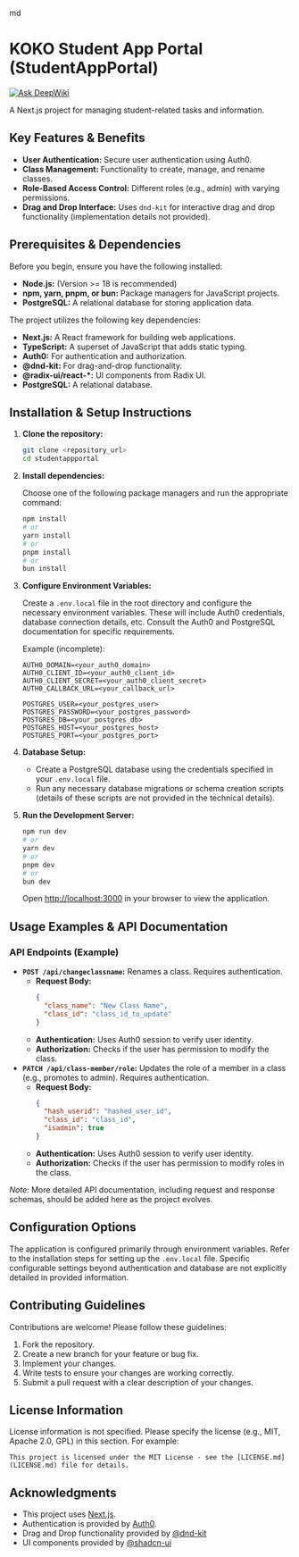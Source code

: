 md
# KOKO Student App Portal (StudentAppPortal)
[![Ask DeepWiki](https://devin.ai/assets/askdeepwiki.png)](https://deepwiki.com/jay-lchicken/studentappportal)


A Next.js project for managing student-related tasks and information.

## Key Features & Benefits

- **User Authentication:** Secure user authentication using Auth0.
- **Class Management:** Functionality to create, manage, and rename classes.
- **Role-Based Access Control:** Different roles (e.g., admin) with varying permissions.
- **Drag and Drop Interface:** Uses `dnd-kit` for interactive drag and drop functionality (implementation details not provided).

## Prerequisites & Dependencies

Before you begin, ensure you have the following installed:

- **Node.js:** (Version >= 18 is recommended)
- **npm, yarn, pnpm, or bun:** Package managers for JavaScript projects.
- **PostgreSQL:** A relational database for storing application data.

The project utilizes the following key dependencies:

- **Next.js:** A React framework for building web applications.
- **TypeScript:** A superset of JavaScript that adds static typing.
- **Auth0:** For authentication and authorization.
- **@dnd-kit:** For drag-and-drop functionality.
- **@radix-ui/react-\*:** UI components from Radix UI.
- **PostgreSQL:** A relational database.

## Installation & Setup Instructions

1. **Clone the repository:**

   ```bash
   git clone <repository_url>
   cd studentappportal
   ```

2. **Install dependencies:**

   Choose one of the following package managers and run the appropriate command:

   ```bash
   npm install
   # or
   yarn install
   # or
   pnpm install
   # or
   bun install
   ```

3. **Configure Environment Variables:**

   Create a `.env.local` file in the root directory and configure the necessary environment variables.  These will include Auth0 credentials, database connection details, etc.  Consult the Auth0 and PostgreSQL documentation for specific requirements.

   Example (incomplete):

   ```
   AUTH0_DOMAIN=<your_auth0_domain>
   AUTH0_CLIENT_ID=<your_auth0_client_id>
   AUTH0_CLIENT_SECRET=<your_auth0_client_secret>
   AUTH0_CALLBACK_URL=<your_callback_url>

   POSTGRES_USER=<your_postgres_user>
   POSTGRES_PASSWORD=<your_postgres_password>
   POSTGRES_DB=<your_postgres_db>
   POSTGRES_HOST=<your_postgres_host>
   POSTGRES_PORT=<your_postgres_port>
   ```

4. **Database Setup:**

   - Create a PostgreSQL database using the credentials specified in your `.env.local` file.
   - Run any necessary database migrations or schema creation scripts (details of these scripts are not provided in the technical details).

5. **Run the Development Server:**

   ```bash
   npm run dev
   # or
   yarn dev
   # or
   pnpm dev
   # or
   bun dev
   ```

   Open [http://localhost:3000](http://localhost:3000) in your browser to view the application.

## Usage Examples & API Documentation

### API Endpoints (Example)

- **`POST /api/changeclassname`:**  Renames a class. Requires authentication.
    - **Request Body:**
      ```json
      {
        "class_name": "New Class Name",
        "class_id": "class_id_to_update"
      }
      ```
    - **Authentication:** Uses Auth0 session to verify user identity.
    - **Authorization:**  Checks if the user has permission to modify the class.
- **`PATCH /api/class-member/role`:** Updates the role of a member in a class (e.g., promotes to admin). Requires authentication.
    - **Request Body:**
      ```json
      {
        "hash_userid": "hashed_user_id",
        "class_id": "class_id",
        "isadmin": true
      }
      ```
    - **Authentication:** Uses Auth0 session to verify user identity.
    - **Authorization:**  Checks if the user has permission to modify roles in the class.

*Note:* More detailed API documentation, including request and response schemas, should be added here as the project evolves.

## Configuration Options

The application is configured primarily through environment variables.  Refer to the installation steps for setting up the `.env.local` file. Specific configurable settings beyond authentication and database are not explicitly detailed in provided information.

## Contributing Guidelines

Contributions are welcome! Please follow these guidelines:

1.  Fork the repository.
2.  Create a new branch for your feature or bug fix.
3.  Implement your changes.
4.  Write tests to ensure your changes are working correctly.
5.  Submit a pull request with a clear description of your changes.

## License Information

License information is not specified. Please specify the license (e.g., MIT, Apache 2.0, GPL) in this section. For example:

```
This project is licensed under the MIT License - see the [LICENSE.md](LICENSE.md) file for details.
```

## Acknowledgments

- This project uses [Next.js](https://nextjs.org/).
- Authentication is provided by [Auth0](https://auth0.com/).
- Drag and Drop functionality provided by [@dnd-kit](https://dndkit.com/)
- UI components provided by [@shadcn-ui](https://www.ui.shadcn.com/)
